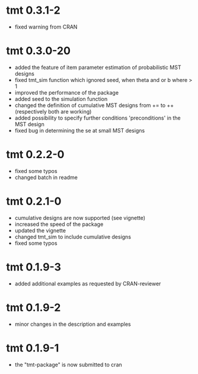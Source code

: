 # tmt 0.3.1-2
* fixed warning from CRAN


# tmt 0.3.0-20
* added the feature of item parameter estimation of probabilistic MST designs
* fixed tmt_sim function which ignored seed, when theta and or b where > 1
* improved the performance of the package
* added seed to the simulation function
* changed the definition of cumulative MST designs from += to ++ (respectively both are working)
* added possibility to specify further conditions 'preconditions' in the MST design
* fixed bug in determining the se at small MST designs


# tmt 0.2.2-0
* fixed some typos
* changed batch in readme

# tmt 0.2.1-0
* cumulative designs are now supported (see vignette)
* increased the speed of the package
* updated the vignette
* changed tmt_sim to include cumulative designs
* fixed some typos

# tmt 0.1.9-3
* added additional examples as requested by CRAN-reviewer

# tmt 0.1.9-2
* minor changes in the description and examples

# tmt 0.1.9-1
* the "tmt-package" is now submitted to cran
